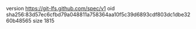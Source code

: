 version https://git-lfs.github.com/spec/v1
oid sha256:83d57ec6cfbd79a048811a758364aa10f5c39d6893cdf803dc1dbe3260b48565
size 1815
